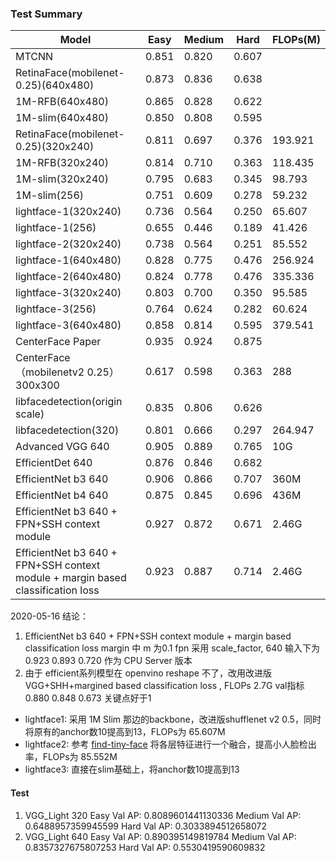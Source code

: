 <!--
 * @Author: xieydd
 * @since: 2020-05-22 00:47:23
 * @lastTime: 2020-05-22 19:15:15
 * @LastAuthor: Do not edit
 * @message: 
--> 
### Test Summary

|  Model   | Easy  | Medium | Hard | FLOPs(M)
|  ----  | ----  | ---- | ---- | ----
| MTCNN  | 0.851 | 0.820 | 0.607 |
| RetinaFace(mobilenet-0.25)(640x480) | 0.873 | 0.836 | 0.638
| 1M-RFB(640x480) | 0.865 | 0.828| 0.622 
| 1M-slim(640x480) | 0.850	| 0.808	| 0.595
| RetinaFace(mobilenet-0.25)(320x240) | 0.811	| 0.697	 |0.376	 |193.921
| 1M-RFB(320x240)	|0.814	|0.710	|0.363	|118.435
| 1M-slim(320x240)	|0.795	|0.683	|0.345	|98.793
|1M-slim(256)	|0.751	|0.609	|0.278	|59.232
|lightface-1(320x240)	|0.736	|0.564	|0.250	|65.607
|lightface-1(256)	|0.655	|0.446	|0.189	|41.426
|lightface-2(320x240)	|0.738	|0.564	|0.251	|85.552
|lightface-1(640x480)	|0.828	|0.775	|0.476	|256.924
|lightface-2(640x480)	|0.824	|0.778	|0.476	|335.336
|lightface-3(320x240)	|0.803	|0.700	|0.350	|95.585
|lightface-3(256)	|0.764	|0.624	|0.282	|60.624
|lightface-3(640x480)	|0.858	|0.814	|0.595	|379.541
| CenterFace Paper| 0.935|0.924|0.875|
|CenterFace（mobilenetv2 0.25）	300x300 |	0.617|	0.598|	0.363|	288
| libfacedetection(origin scale)|	0.835|	0.806|	0.626|	 
|libfacedetection(320)|	0.801|	0.666|	0.297|	264.947
| Advanced VGG 640|0.905|0.889|0.765|10G
|EfficientDet 640|0.876|0.846|0.682|
|EfficientNet b3 640|0.906 |    0.866   |   0.707| 360M
|EfficientNet b4 640|0.875 |    0.845   |   0.696| 436M
|EfficientNet b3 640 + FPN+SSH context module|0.927 |    0.872   |   0.671| 2.46G
|EfficientNet b3 640 + FPN+SSH context module + margin based classification loss|0.923 |    0.887   |   0.714| 2.46G

2020-05-16
结论： 
1. EfficientNet b3 640 + FPN+SSH context module + margin based classification loss margin 中 m 为0.1 fpn 采用 scale_factor, 640 输入下为 0.923 0.893 0.720 作为 CPU Server 版本
2. 由于 efficient系列模型在 openvino reshape 不了，改用改进版 VGG+SHH+margined based classification loss , FLOPs 2.7G val指标 0.880 0.848 0.673 关键点好于1


- lightface1: 采用 1M Slim 那边的backbone，改进版shufflenet v2 0.5，同时将原有的anchor数10提高到13，FLOPs为 65.607M
- lightface2: 参考 [find-tiny-face](https://github.com/varunagrawal/tiny-faces-pytorch) 将各层特征进行一个融合，提高小人脸检出率，FLOPs为 85.552M
- lightface3: 直接在slim基础上，将anchor数10提高到13

#### Test
1. VGG_Light 320
Easy   Val AP: 0.8089601441130336
Medium Val AP: 0.6488957359945599
Hard   Val AP: 0.3033894512658072
2. VGG_Light 640
Easy   Val AP: 0.890395149819784
Medium Val AP: 0.8357327675807253
Hard   Val AP: 0.5530419590609832